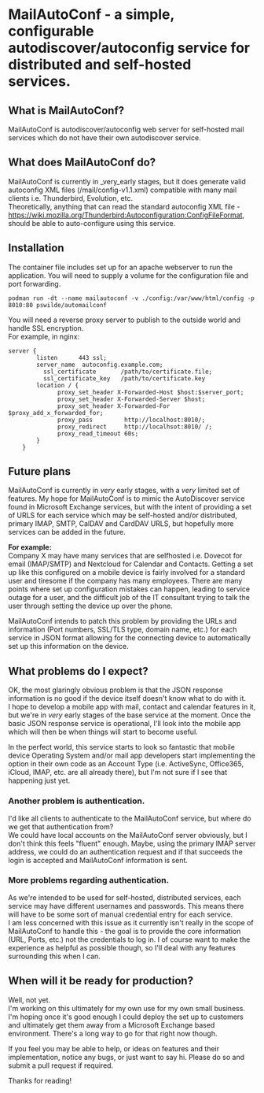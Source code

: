 # MailAutoConf - a simple, configurable autodiscover/autoconfig service for distributed and self-hosted services.  

## What is MailAutoConf?
MailAutoConf is autodiscover/autoconfig web server for self-hosted mail services
which do not have their own autodiscover service.

## What does MailAutoConf do?
MailAutoConf is currently in _very_early stages, but it does generate valid
autoconfig XML files (/mail/config-v1.1.xml) compatible with many mail clients
i.e. Thunderbird, Evolution, etc.  
Theoretically, anything that can read the standard autoconfig XML file -
https://wiki.mozilla.org/Thunderbird:Autoconfiguration:ConfigFileFormat, should
be able to auto-configure using this service.

## Installation
The container file includes set up for an apache webserver to run the application.
You will need to supply a volume for the configuration file and port forwarding.
```
podman run -dt --name mailautoconf -v ./config:/var/www/html/config -p 8010:80 pswilde/automailconf
```
You will need a reverse proxy server to publish to the outside world and handle SSL encryption.  
For example, in nginx:
```
server {
        listen      443 ssl;
        server_name  autoconfig.example.com;
	      ssl_certificate		/path/to/certificate.file;
	      ssl_certificate_key	/path/to/certificate.key
        location / {
		      proxy_set_header X-Forwarded-Host $host:$server_port;
    		  proxy_set_header X-Forwarded-Server $host;
    		  proxy_set_header X-Forwarded-For $proxy_add_x_forwarded_for;
		      proxy_pass 	     http://localhost:8010/;
		      proxy_redirect 	 http://localhsot:8010/ /;
		      proxy_read_timeout 60s;
        }
    }
```

## Future plans
MailAutoConf is currently in _very_ early stages, with a _very_ limited set of features.
My hope for MailAutoConf is to mimic the AutoDiscover service found in Microsoft Exchange services,
but with the intent of providing a set of URLS for each service which may be self-hosted and/or distributed,
primary IMAP, SMTP, CalDAV and CardDAV URLS, but hopefully more services can be added in the future.  

__For example:__  
Company X may have many services that are selfhosted i.e. Dovecot for email (IMAP/SMTP) and Nextcloud for Calendar and Contacts.
Getting a set up like this configured on a mobile device is fairly involved for a standard user and tiresome if the company has many employees.
There are many points where set up configuration mistakes can happen, leading to service outage for a user, and the difficult job of
the IT consultant trying to talk the user through setting the device up over the phone.

MailAutoConf intends to patch this problem by providing the URLs and information (Port numbers, SSL/TLS type, domain name, etc.) for each service
in JSON format allowing for the connecting device to automatically set up this information on the device.

## What problems do I expect?
OK, the most glaringly obvious problem is that the JSON response information is no good if the device itself doesn't know what to do with it.  
I hope to develop a mobile app with mail, contact and calendar features in it, but we're in _very_ early stages of the base service at the moment.
Once the basic JSON response service is operational, I'll look into the mobile app which will then be when things will start to become useful.  

In the perfect world, this service starts to look so fantastic that mobile device Operating System and/or mail app developers start implementing the option
in their own code as an Account Type (i.e. ActiveSync, Office365, iCloud, IMAP, etc. are all already there), but I'm not sure if I see that happening just yet.  

### Another problem is authentication.
I'd like all clients to authenticate to the MailAutoConf service, but where do we get that authentication from?  
We could have local accounts on the MailAutoConf server obviously, but I don't think this feels "fluent" enough. Maybe, using the primary IMAP server address, we could do an authentication request and if that succeeds the login is accepted and MailAutoConf information is sent.   

### More problems regarding authentication.
As we're intended to be used for self-hosted, distributed services, each service may have different usernames and passwords.
This means there will have to be some sort of manual credential entry for each service.  
I am less concerned with this issue as it currently isn't really in the scope of MailAutoConf to handle this - the goal is to provide the core information (URL, Ports, etc.) not the credentials to log in. I of course want to make the experience as helpful as possible though, so I'll deal with any features surrounding this when I can.

## When will it be ready for production?
Well, not yet.  
I'm working on this ultimately for my own use for my own small business. I'm hoping once it's good enough I could deploy the set up to customers
and ultimately get them away from a Microsoft Exchange based environment. There's a long way to go for that right now though.  

If you feel you may be able to help, or ideas on features and their implementation, notice any bugs, or just want to say hi. Please do so and submit a pull request if required.

Thanks for reading!
